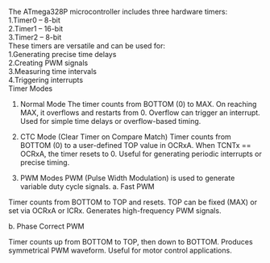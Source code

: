 The ATmega328P microcontroller includes three hardware timers:  
1.Timer0 – 8-bit  
2.Timer1 – 16-bit  
3.Timer2 – 8-bit  
These timers are versatile and can be used for:  
1.Generating precise time delays  
2.Creating PWM signals  
3.Measuring time intervals  
4.Triggering interrupts  
Timer Modes  
1. Normal Mode
The timer counts from BOTTOM (0) to MAX.
On reaching MAX, it overflows and restarts from 0.
Overflow can trigger an interrupt.
Used for simple time delays or overflow-based timing.
2. CTC Mode (Clear Timer on Compare Match)
Timer counts from BOTTOM (0) to a user-defined TOP value in OCRxA.
When TCNTx == OCRxA, the timer resets to 0.
Useful for generating periodic interrupts or precise timing.

3. PWM Modes
PWM (Pulse Width Modulation) is used to generate variable duty cycle signals.
a. Fast PWM

Timer counts from BOTTOM to TOP and resets.
TOP can be fixed (MAX) or set via OCRxA or ICRx.
Generates high-frequency PWM signals.

b. Phase Correct PWM

Timer counts up from BOTTOM to TOP, then down to BOTTOM.
Produces symmetrical PWM waveform.
Useful for motor control applications.
